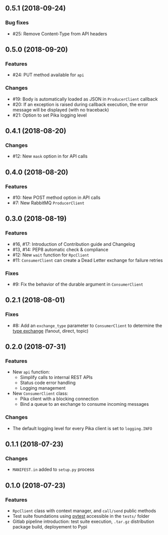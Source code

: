 ## 0.5.1 (2018-09-24)

### Bug fixes

* #25: Remove Content-Type from API headers

## 0.5.0 (2018-09-20)

### Features

* #24: PUT method available for `api`

### Changes

* #19: Body is automatically loaded as JSON in `ProducerClient` callback
* #20: If an exception is raised during callback execution, the error message will be displayed (with no traceback)
* #21: Option to set Pika logging level


## 0.4.1 (2018-08-20)

### Changes

* #12: New `mask` option in for API calls 

## 0.4.0 (2018-08-20)

### Features

* #10: New POST method option in API calls
* #7: New RabbitMQ `ProducerClient`

## 0.3.0 (2018-08-19)

### Features

* #16, #17: Introduction of Contribution guide and Changelog
* #13, #14: PEP8 automatic check & compliance
* #12: New `wait` function for `RpcClient`
* #11: `ConsumerClient` can create a Dead Letter exchange for failure retries

### Fixes

* #9: Fix the behavior of the durable argument in `ConsumerClient`

## 0.2.1 (2018-08-01)

### Fixes

* #8: Add an `exchange_type` parameter to `ConsumerClient` to determine the [type exchange](https://www.rabbitmq.com/tutorials/tutorial-four-python.html) (fanout, direct, topic)

## 0.2.0 (2018-07-31)

### Features

* New `api` function: 
  * Simplify calls to internal REST APIs
  * Status code error handling
  * Logging management
* New `ConsumerClient` class: 
  * Pika client with a blocking connection
  * Bind a queue to an exchange to consume incoming messages

### Changes

*  The default logging level for every Pika client is set to `logging.INFO`

## 0.1.1 (2018-07-23)

### Changes

* `MANIFEST.in` added to `setup.py` process

## 0.1.0 (2018-07-23)

### Features

* `RpcClient` class with context manager, and `call/send` public methods 
* Test suite foundations using [pytest](https://docs.pytest.org/en/latest/) accessible in the `tests/` folder
* Gitlab pipeline introduction: test suite execution, `.tar.gz` distribution package build, deployement to Pypi